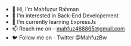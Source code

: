 - 👋 Hi, I’m Mahfuzur Rahman
- 👀 I’m interested in Back-End Developement
- 🌱 I’m currently learning ExpressJs
- 📫 Reach me on - mahfuz468865@gmail.com
- 🐦 Follow me on - Twitter @MahfuzBw

<!---
coder-mahfuz/coder-mahfuz is a ✨ special ✨ repository because its `README.md` (this file) appears on your GitHub profile.
You can click the Preview link to take a look at your changes.
--->
